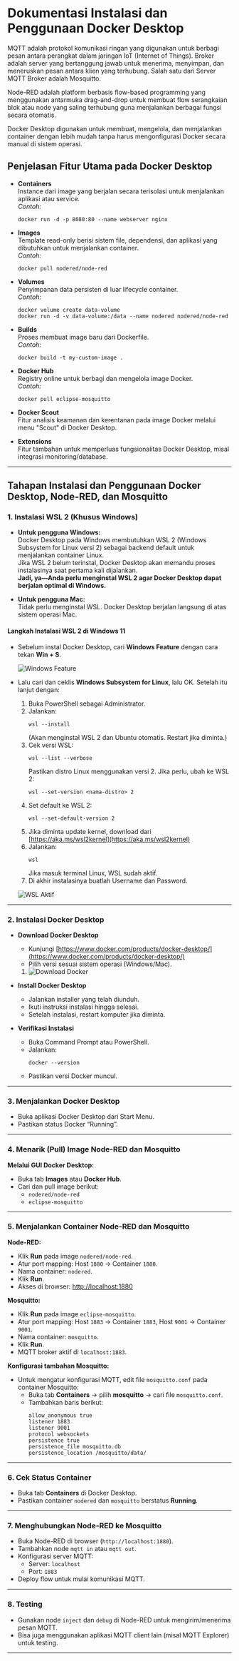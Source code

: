 # Dokumentasi Instalasi dan Penggunaan Docker Desktop

MQTT adalah protokol komunikasi ringan yang digunakan untuk berbagi pesan antara perangkat dalam jaringan IoT (Internet of Things). Broker adalah server yang bertanggung jawab untuk menerima, menyimpan, dan meneruskan pesan antara klien yang terhubung. Salah satu dari Server MQTT Broker adalah Mosquitto.

Node-RED adalah platform berbasis flow-based programming yang menggunakan antarmuka drag-and-drop untuk membuat flow serangkaian blok atau node yang saling terhubung guna menjalankan berbagai fungsi secara otomatis.

Docker Desktop digunakan untuk membuat, mengelola, dan menjalankan container dengan lebih mudah tanpa harus mengonfigurasi Docker secara manual di sistem operasi.

## Penjelasan Fitur Utama pada Docker Desktop

- **Containers**  
  Instance dari image yang berjalan secara terisolasi untuk menjalankan aplikasi atau service.  
  *Contoh:*  
  ```
  docker run -d -p 8080:80 --name webserver nginx
  ```

- **Images**  
  Template read-only berisi sistem file, dependensi, dan aplikasi yang dibutuhkan untuk menjalankan container.  
  *Contoh:*  
  ```
  docker pull nodered/node-red
  ```

- **Volumes**  
  Penyimpanan data persisten di luar lifecycle container.  
  *Contoh:*  
  ```
  docker volume create data-volume
  docker run -d -v data-volume:/data --name nodered nodered/node-red
  ```

- **Builds**  
  Proses membuat image baru dari Dockerfile.  
  *Contoh:*  
  ```
  docker build -t my-custom-image .
  ```

- **Docker Hub**  
  Registry online untuk berbagi dan mengelola image Docker.  
  *Contoh:*  
  ```
  docker pull eclipse-mosquitto
  ```

- **Docker Scout**  
  Fitur analisis keamanan dan kerentanan pada image Docker melalui menu "Scout" di Docker Desktop.

- **Extensions**  
  Fitur tambahan untuk memperluas fungsionalitas Docker Desktop, misal integrasi monitoring/database.

---

## Tahapan Instalasi dan Penggunaan Docker Desktop, Node-RED, dan Mosquitto

### 1. Instalasi WSL 2 (Khusus Windows)

- **Untuk pengguna Windows:**  
  Docker Desktop pada Windows membutuhkan WSL 2 (Windows Subsystem for Linux versi 2) sebagai backend default untuk menjalankan container Linux.  
  Jika WSL 2 belum terinstal, Docker Desktop akan memandu proses instalasinya saat pertama kali dijalankan.  
  **Jadi, ya—Anda perlu menginstal WSL 2 agar Docker Desktop dapat berjalan optimal di Windows.**

- **Untuk pengguna Mac:**  
  Tidak perlu menginstal WSL. Docker Desktop berjalan langsung di atas sistem operasi Mac.

#### Langkah Instalasi WSL 2 di Windows 11

- Sebelum instal Docker Desktop, cari **Windows Feature** dengan cara tekan **Win + S**.

  ![Windows Feature](screenshoot/1.windows-feature.jpg)

- Lalu cari dan ceklis **Windows Subsystem for Linux**, lalu OK. Setelah itu lanjut dengan:
    1. Buka PowerShell sebagai Administrator.
    2. Jalankan:
       ```
       wsl --install
       ```
       (Akan menginstal WSL 2 dan Ubuntu otomatis. Restart jika diminta.)
    3. Cek versi WSL:
       ```
       wsl --list --verbose
       ```
       Pastikan distro Linux menggunakan versi 2. Jika perlu, ubah ke WSL 2:
       ```
       wsl --set-version <nama-distro> 2
       ```
    4. Set default ke WSL 2:
       ```
       wsl --set-default-version 2
       ```
    5. Jika diminta update kernel, download dari [https://aka.ms/wsl2kernel](https://aka.ms/wsl2kernel)
    6. Jalankan:
       ```
       wsl
       ```
       Jika masuk terminal Linux, WSL sudah aktif.
    7. Di akhir instalasinya buatlah Username dan Password.

  ![WSL Aktif](screenshoot/2.WSL-On.jpg)

---

### 2. Instalasi Docker Desktop

- **Download Docker Desktop**
  - Kunjungi [https://www.docker.com/products/docker-desktop/](https://www.docker.com/products/docker-desktop/)
  - Pilih versi sesuai sistem operasi (Windows/Mac).

  1. ![Download Docker](screenshoot/3.Download-Docker.png)

- **Install Docker Desktop**
  - Jalankan installer yang telah diunduh.
  - Ikuti instruksi instalasi hingga selesai.
  - Setelah instalasi, restart komputer jika diminta.

- **Verifikasi Instalasi**
  - Buka Command Prompt atau PowerShell.
  - Jalankan:
    ```
    docker --version
    ```
  - Pastikan versi Docker muncul.

---

### 3. Menjalankan Docker Desktop

- Buka aplikasi Docker Desktop dari Start Menu.
- Pastikan status Docker “Running”.

---

### 4. Menarik (Pull) Image Node-RED dan Mosquitto

**Melalui GUI Docker Desktop:**
- Buka tab **Images** atau **Docker Hub**.
- Cari dan pull image berikut:
  - `nodered/node-red`
  - `eclipse-mosquitto`

---

### 5. Menjalankan Container Node-RED dan Mosquitto

**Node-RED:**
- Klik **Run** pada image `nodered/node-red`.
- Atur port mapping: Host `1880` → Container `1880`.
- Nama container: `nodered`.
- Klik **Run**.
- Akses di browser: [http://localhost:1880](http://localhost:1880)

**Mosquitto:**
- Klik **Run** pada image `eclipse-mosquitto`.
- Atur port mapping: Host `1883` → Container `1883`, Host `9001` → Container `9001`.
- Nama container: `mosquitto`.
- Klik **Run**.
- MQTT broker aktif di `localhost:1883`.

**Konfigurasi tambahan Mosquitto:**
- Untuk mengatur konfigurasi MQTT, edit file `mosquitto.conf` pada container Mosquitto:
  - Buka tab **Containers** → pilih **mosquitto** → cari file `mosquitto.conf`.
  - Tambahkan baris berikut:
    ```
    allow_anonymous true
    listener 1883
    listener 9001
    protocol websockets
    persistence true
    persistence_file mosquitto.db
    persistence_location /mosquitto/data/
    ```

---

### 6. Cek Status Container

- Buka tab **Containers** di Docker Desktop.
- Pastikan container `nodered` dan `mosquitto` berstatus **Running**.

---

### 7. Menghubungkan Node-RED ke Mosquitto

- Buka Node-RED di browser (`http://localhost:1880`).
- Tambahkan node `mqtt in` atau `mqtt out`.
- Konfigurasi server MQTT:
  - Server: `localhost`
  - Port: `1883`
- Deploy flow untuk mulai komunikasi MQTT.

---

### 8. Testing

- Gunakan node `inject` dan `debug` di Node-RED untuk mengirim/menerima pesan MQTT.
- Bisa juga menggunakan aplikasi MQTT client lain (misal MQTT Explorer) untuk testing.

---
